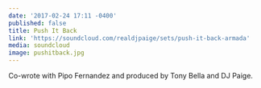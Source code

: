```yaml
---
date: '2017-02-24 17:11 -0400'
published: false
title: Push It Back
link: 'https://soundcloud.com/realdjpaige/sets/push-it-back-armada'
media: soundcloud
image: pushitback.jpg
---
```

Co-wrote with Pipo Fernandez and produced by Tony Bella and DJ Paige.
